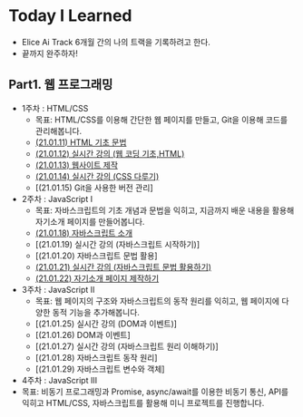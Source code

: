 # Today I Learned

* Elice  Ai Track 6개월 간의 나의 트랙을 기록하려고 한다.
* 끝까지 완주하자!

## Part1. 웹 프로그래밍

* 1주차 : HTML/CSS
  * 목표: HTML/CSS를 이용해 간단한 웹 페이지를 만들고, Git을 이용해 코드를 관리해봅니다.
  * [(21.01.11) HTML 기초 문법](https://github.com/ParkJungYoon/TIL-Alice_Ai_Track_4th/blob/8a5d2d682e44bba483720183961d0e57ac18eea1/Web/1%EC%A3%BC%EC%B0%A8-1.md)
  * [(21.01.12) 실시간 강의 (웹 코딩 기초,HTML)](https://github.com/ParkJungYoon/TIL-Alice_Ai_Track_4th/blob/8a5d2d682e44bba483720183961d0e57ac18eea1/Web/1%EC%A3%BC%EC%B0%A8-2.md)
  * [(21.01.13) 웹사이트 제작](https://github.com/ParkJungYoon/TIL-Alice_Ai_Track_4th/blob/46cd583027dd734cc578428d376bac279a40cddb/Web/1%EC%A3%BC%EC%B0%A8-3.md)
  * [(21.01.14) 실시간 강의 (CSS 다루기)](https://github.com/ParkJungYoon/TIL-Alice_Ai_Track_4th/blob/d645cf049fb7cfe5c0ea7d9c4113cf8367322e64/Web/1%EC%A3%BC%EC%B0%A8-4.md)
  * [(21.01.15) Git을 사용한 버전 관리]
* 2주차 : JavaScript I
  * 목표: 자바스크립트의 기초 개념과 문법을 익히고, 지금까지 배운 내용을 활용해 자기소개 페이지를 만들어봅니다.
  * [(21.01.18) 자바스크립트 소개](https://github.com/ParkJungYoon/TIL-Alice_Ai_Track_4th/blob/6725e7c34ce34f0d3679f437865565087e97d6d5/Web/2%EC%A3%BC%EC%B0%A8-1.md)
  * [(21.01.19) 실시간 강의 (자바스크립트 시작하기)]
  * [(21.01.20) 자바스크립트 문법 활용]
  * [(21.01.21) 실시간 강의 (자바스크립트 문법 활용하기)](https://github.com/ParkJungYoon/TIL-Alice_Ai_Track_4th/blob/04da9f1d46578fefe1783ada21932bc4158f55b2/Web/2%EC%A3%BC%EC%B0%A8-4.md)
  * [(21.01.22) 자기소개 페이지 제작하기](http://parkjungyoon.kdt-gitlab.elice.io/produce-myself/index.html)
* 3주차 : JavaScript II
  * 목표: 웹 페이지의 구조와 자바스크립트의 동작 원리를 익히고, 웹 페이지에 다양한 동적 기능을 추가해봅니다.
  * [(21.01.25) 실시간 강의 (DOM과 이벤트)]
  * [(21.01.26) DOM과 이벤트]
  * [(21.01.27) 실시간 강의 (자바스크립트 원리 이해하기)]
  * [(21.01.28) 자바스크립트 동작 원리]
  * [(21.01.29) 자바스크립트 변수와 객체]
* 4주차 : JavaScript III
 * 목표: 비동기 프로그래밍과 Promise, async/await를 이용한 비동기 통신, API를 익히고 HTML/CSS, 자바스크립트를 활용해 미니 프로젝트를 진행합니다.


